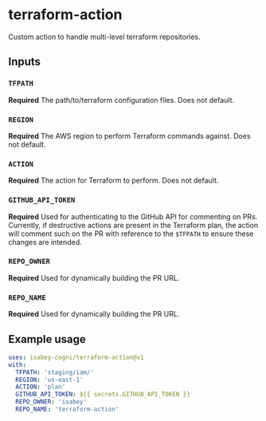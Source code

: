 # terraform-action

Custom action to handle multi-level terraform repositories.

## Inputs

### `TFPATH`

**Required** The path/to/terraform configuration files. Does not default.

### `REGION`

**Required** The AWS region to perform Terraform commands against. Does not default.

### `ACTION`

**Required** The action for Terraform to perform. Does not default.

### `GITHUB_API_TOKEN`

**Required** Used for authenticating to the GitHub API for commenting on PRs. Currently, if destructive actions are present in the Terraform plan, the action will comment such on the PR with reference to the `$TFPATH` to ensure these changes are intended.

### `REPO_OWNER`

**Required** Used for dynamically building the PR URL.

### `REPO_NAME`

**Required** Used for dynamically building the PR URL.

## Example usage

```yaml
uses: isabey-cogni/terraform-action@v1
with:
  TFPATH: 'staging/iam/'
  REGION: 'us-east-1'
  ACTION: 'plan'
  GITHUB_API_TOKEN: ${{ secrets.GITHUB_API_TOKEN }}
  REPO_OWNER: 'isabey'
  REPO_NAME: 'terraform-action'
```
